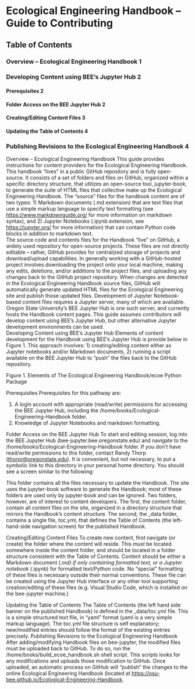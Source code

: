 # Ecological Engineering Handbook – Guide to Contributing


## Table of Contents

### Overview – Ecological Engineering Handbook	1
### Developing Content using BEE’s Jupyter Hub	2
####    Prerequisites	2
####    Folder Access on the BEE Jupyter Hub	2
####    Creating/Editing Content Files	3
####    Updating the Table of Contents	4
### Publishing Revisions to the Ecological Engineering Handbook	4


Overview – Ecological Engineering Handbook
This guide provides instructions for content providers for the Ecological Engineering Handbook.  This handbook “lives” in a public GitHub repository and is fully open-source.  It consists of a set of folders and files on GitHub, organized within a specific directory structure, that utilizes an open-source tool, jupyter-book, to generate the suite of HTML files that collective make up the Ecological Engineering Handbook.  The “source” files for the handbook content are of two types: 1) Markdown documents (.md extension) that are text files that use a simple markup language to specify text formatting (see https://www.markdownguide.org/ for more information on markdown syntax), and 2) Jupyter Notebooks (.ipynb extension, see https://jupyter.org/ for more information) that can contain Python code blocks in addition to markdown text.    
The source code and contents files for the Handbook “live” on GitHub, a widely used repository for open-source projects.  These files are not directly editable – rather, GitHub provides for centralized storage of projects and download/upload capabilities.  In generally working with a GitHub-hosted project involves downloading the project onto your local machine, making any edits, deletions, and/or additions to the project files, and uploading any changes back to the GitHub project repository.  When changes are detected in the Ecological Engineering Handbook source files, GitHub will automatically generate updated HTML files for the Ecological Engineering site and publish those updated files. 
Development of Jupyter Notebook-based content files requires a Jupyter server, many of which are available.  Oregon State University’s BEE Jupyter Hub is one such server, and currently hosts the Handbook content pages.  This guide assumes contributors will develop content using BEE’s Jupyter Hub, but other alternative Jupyter development environments can be used.    
Developing Content using BEE’s Jupyter Hub
Elements of content development for the Handbook using BEE’s Jupyter Hub is provide below in Figure 1.  This approach involves: 1)  creating/editing content either as Jupyter notebooks and/or Markdown documents, 2) running a script available on the BEE Jupyter Hub to “push” the files back to the GitHub repository.


Figure 1. Elements of The Ecological Engineering Handbook/ecoe Python Package

Prerequisites
Prerequisites for this pathway are: 
1)	A login account with appropriate (read/write) permissions for accessing the BEE Jupyter Hub, including the /home/books/Ecological-Engineering-Handbook folder.
2)	Knowledge of Jupyter Notebooks and markdown formatting.

Folder Access on the BEE Jupyter Hub
To start and editing session, log into the BEE Jupyter Hub (bee-jupyter.bee.oregonstate.edu) and navigate to the /home/books/Ecological-Engineering-Handbook folder.  If you don’t have read/write permissions to this folder, contact Randy Thorp (thorpr@oregonstate.edu).  It is convenient, but not necessary, to put a symbolic link to this directory in your personal home directory.  You should see a screen similar to the following:
 
This folder contains all the files necessary to update the Handbook.  The site uses the jupyter-book software to generate the Handbook; most of these folders are used only by jupyter-book and can be ignored.  Two folders, however, are of interest to content developers.  The first, the content folder, contain all content files on the site, organized in a directory structure that mirrors the Handbook’s content structure.  The second, the _data folder, contains a single file, toc.yml, that defines the Table of Contents (the left-hand-side navigation screen) for the published Handbook.

Creating/Editing Content Files
To create new content, first navigate (or create) the folder where the content will reside.  This *must* be located somewhere inside the content folder, and should be located in a folder structure consistent with the Table of Contents.  Content should be either a Markdown document (*.md) if only containing formatted text, or a Jupyter notebook (*.ipynb) for formatted text/Python code.  No “special” formatting of these files is necessary outside their normal conventions. These file can be created using the Jupyter Hub interface or any other tool supporting creation/editing of these files (e.g. Visual Studio Code, which is installed on the bee-jupyter machine.)

Updating the Table of Contents
The Table of Contents (the left hand side banner on the published Handbook) is defined in the _data/toc.yml file.  This is a simple structured text file, in “yaml” format (yaml is a very simple markup language).  The toc.yml file structure is self explanatory; new/modified entries should follow the format of the existing entries precisely.
Publishing Revisions to the Ecological Engineering Handbook
After adding/modifying Handbook files on bee-jupyter, the modified files must be uploaded back to GitHub.  To do so, run the /home/books/build_ecoe_handbook.sh shell script.  This scripts looks for any modifications and uploads those modification to GitHub.  Once uploaded, an automatic process on GitHub will “publish” the changes to the online Ecological Engineering Handbook (located at https://osu-bee.github.io/Ecological-Engineering-Handbook.

